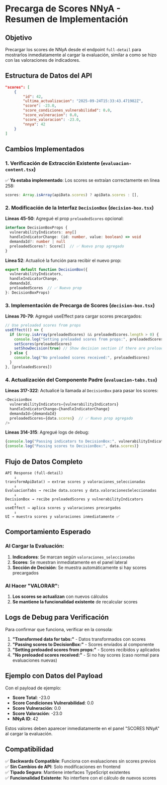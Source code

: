 # Precarga de Scores NNyA - Resumen de Implementación

## Objetivo
Precargar los scores de NNyA desde el endpoint `full-detail` para mostrarlos inmediatamente al cargar la evaluación, similar a como se hizo con las valoraciones de indicadores.

## Estructura de Datos del API

```json
"scores": [
    {
        "id": 42,
        "ultima_actualizacion": "2025-09-24T15:33:43.471982Z",
        "score": -23.0,
        "score_condiciones_vulnerabilidad": 0.0,
        "score_vulneracion": 0.0,
        "score_valoracion": -23.0,
        "nnya": 42
    }
]
```

## Cambios Implementados

### 1. Verificación de Extracción Existente (`evaluacion-content.tsx`)

✅ **Ya estaba implementado**: Los scores se extraían correctamente en línea 258:
```typescript
scores: Array.isArray(apiData.scores) ? apiData.scores : [],
```

### 2. Modificación de la Interfaz `DecisionBox` (`decision-box.tsx`)

**Líneas 45-50**: Agregué el prop `preloadedScores` opcional:
```typescript
interface DecisionBoxProps {
  vulnerabilityIndicators: any[]
  handleIndicatorChange: (id: number, value: boolean) => void
  demandaId?: number | null
  preloadedScores?: Score[]  // ✅ Nuevo prop agregado
}
```

**Línea 52**: Actualicé la función para recibir el nuevo prop:
```typescript
export default function DecisionBox({ 
  vulnerabilityIndicators, 
  handleIndicatorChange, 
  demandaId, 
  preloadedScores  // ✅ Nuevo prop
}: DecisionBoxProps)
```

### 3. Implementación de Precarga de Scores (`decision-box.tsx`)

**Líneas 70-79**: Agregué useEffect para cargar scores precargados:
```typescript
// Use preloaded scores from props
useEffect(() => {
  if (Array.isArray(preloadedScores) && preloadedScores.length > 0) {
    console.log("Setting preloaded scores from props:", preloadedScores)
    setScores(preloadedScores)
    setShowDecision(true) // Show decision section if there are preloaded scores
  } else {
    console.log("No preloaded scores received:", preloadedScores)
  }
}, [preloadedScores])
```

### 4. Actualización del Componente Padre (`evaluacion-tabs.tsx`)

**Líneas 317-322**: Actualicé la llamada al `DecisionBox` para pasar los scores:
```typescript
<DecisionBox
  vulnerabilityIndicators={vulnerabilityIndicators}
  handleIndicatorChange={handleIndicatorChange}
  demandaId={demandaId}
  preloadedScores={data.scores}  // ✅ Nuevo prop agregado
/>
```

**Líneas 314-315**: Agregué logs de debug:
```typescript
{console.log("Passing indicators to DecisionBox:", vulnerabilityIndicators)}
{console.log("Passing scores to DecisionBox:", data.scores)}
```

## Flujo de Datos Completo

```
API Response (full-detail)
    ↓ 
transformApiData() → extrae scores y valoraciones_seleccionadas
    ↓
EvaluacionTabs → recibe data.scores y data.valoracionesSeleccionadas
    ↓
DecisionBox → recibe preloadedScores y vulnerabilityIndicators
    ↓
useEffect → aplica scores y valoraciones precargados
    ↓
UI → muestra scores y valoraciones inmediatamente ✅
```

## Comportamiento Esperado

### Al Cargar la Evaluación:
1. **Indicadores**: Se marcan según `valoraciones_seleccionadas`
2. **Scores**: Se muestran inmediatamente en el panel lateral
3. **Sección de Decisión**: Se muestra automáticamente si hay scores precargados

### Al Hacer "VALORAR":
1. **Los scores se actualizan** con nuevos cálculos
2. **Se mantiene la funcionalidad existente** de recalcular scores

## Logs de Debug para Verificación

Para confirmar que funciona, verificar en la consola:

1. **"Transformed data for tabs:"** - Datos transformados con scores
2. **"Passing scores to DecisionBox:"** - Scores enviados al componente
3. **"Setting preloaded scores from props:"** - Scores recibidos y aplicados
4. **"No preloaded scores received:"** - Si no hay scores (caso normal para evaluaciones nuevas)

## Ejemplo con Datos del Payload

Con el payload de ejemplo:
- **Score Total**: -23.0
- **Score Condiciones Vulnerabilidad**: 0.0  
- **Score Vulneración**: 0.0
- **Score Valoración**: -23.0
- **NNyA ID**: 42

Estos valores deben aparecer inmediatamente en el panel "SCORES NNyA" al cargar la evaluación.

## Compatibilidad

✅ **Backwards Compatible**: Funciona con evaluaciones sin scores previos  
✅ **Sin Cambios de API**: Solo modificaciones en frontend  
✅ **Tipado Seguro**: Mantiene interfaces TypeScript existentes  
✅ **Funcionalidad Existente**: No interfiere con el cálculo de nuevos scores
